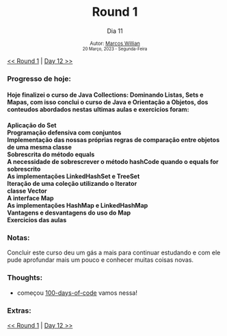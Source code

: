 <div align="center">
  <h1>Round 1</h1>
  <p>Dia 11</p>

  <sub>
    Autor: <a href="https://github.com/marcosmwx" target="_blank">Marcos Willian</a>
    <br>
    <small>20 Março, 2023 - Segunda-Feira</small>
  </sub>
</div>

[<< Round 1](./README.MD) | [Day 12 >>](dia012.md)

### Progresso de hoje:

<h4>Hoje finalizei o curso de Java Collections: Dominando Listas, Sets e Mapas, com isso conclui o curso de Java e Orientação a Objetos, dos conteudos abordados nestas ultimas aulas e exercicios foram:<h4>
Aplicação do Set<br>
Programação defensiva com conjuntos<br>
Implementação das nossas próprias regras de comparação entre objetos de uma mesma classe<br>
Sobrescrita do método equals<br>
A necessidade de sobrescrever o método hashCode quando o equals for sobrescrito<br>
As implementações LinkedHashSet e TreeSet<br>
Iteração de uma coleção utilizando o Iterator<br>
classe Vector<br>
A interface Map<br>
As implementações HashMap e LinkedHashMap<br>
Vantagens e desvantagens do uso do Map<br>
Exercicios das aulas<br>

### Notas:

Concluir este curso deu um gás a mais para continuar estudando e com ele pude aprofundar mais um pouco e conhecer muitas coisas novas.

### Thoughts:

- começou [100-days-of-code](https://github.com/marcosmwx/100DaysOfCode) vamos nessa!

### Extras:

[<< Round 1](./README.MD) | [Day 12 >>](dia012.md)
